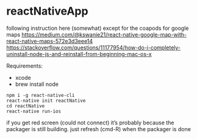 # reactNativeApp
following instruction here (somewhat) except for the coapods for google maps
https://medium.com/@kswanie21/react-native-google-map-with-react-native-maps-572e3d3eee14
https://stackoverflow.com/questions/11177954/how-do-i-completely-uninstall-node-js-and-reinstall-from-beginning-mac-os-x

Requirements:
- xcode
- brew install node

```
npm i -g react-native-cli
react-native init reactNative
cd reactNative
react-native run-ios
```

if you get red screen (could not connect) it’s probably because the packager is still building. just refresh (cmd-R) when the packager is done
